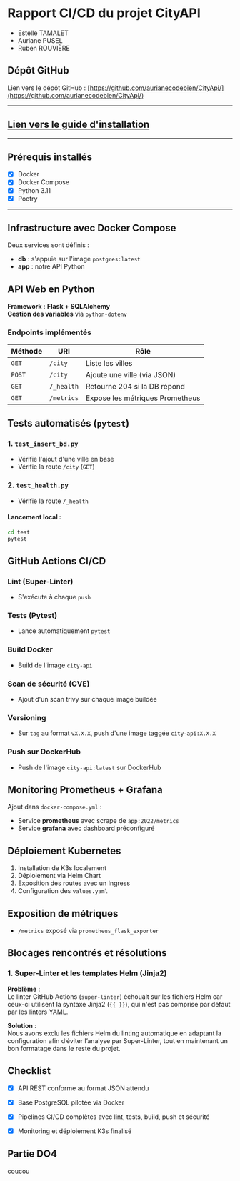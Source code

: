 # Rapport CI/CD du projet CityAPI
- Estelle TAMALET
- Auriane PUSEL
- Ruben ROUVIÈRE


## Dépôt GitHub
Lien vers le dépôt GitHub : [https://github.com/aurianecodebien/CityApi/](https://github.com/aurianecodebien/CityApi/)

---

## [Lien vers le guide d'installation](./INSTALL.md)

---

## Prérequis installés
- [x] Docker
- [x] Docker Compose
- [x] Python 3.11
- [x] Poetry

---

## Infrastructure avec Docker Compose
Deux services sont définis :
- **db** : s'appuie sur l'image `postgres:latest`
- **app** : notre API Python


## API Web en Python

**Framework** : **Flask + SQLAlchemy**  
**Gestion des variables** via `python-dotenv`

### Endpoints implémentés

| Méthode   | URI          | Rôle                                |
|-----------|--------------|-------------------------------------|
| `GET`     | `/city`      | Liste les villes                    |
| `POST`    | `/city`      | Ajoute une ville (via JSON)         |
| `GET`     | `/_health`   | Retourne 204 si la DB répond        |
| `GET`     | `/metrics`   | Expose les métriques Prometheus     |

## Tests automatisés (`pytest`)

### 1. `test_insert_bd.py`
- Vérifie l'ajout d'une ville en base
- Vérifie la route `/city` (`GET`)

### 2. `test_health.py`
- Vérifie la route `/_health`

#### Lancement local :
```bash
cd test
pytest
```


## GitHub Actions CI/CD

### Lint (Super-Linter)
- S'exécute à chaque `push`

### Tests (Pytest)
- Lance automatiquement `pytest`

### Build Docker
- Build de l'image `city-api`

### Scan de sécurité (CVE)
- Ajout d'un scan trivy sur chaque image buildée

### Versioning
- Sur `tag` au format `vX.X.X`, push d'une image taggée `city-api:X.X.X`

### Push sur DockerHub
- Push de l'image `city-api:latest` sur DockerHub

## Monitoring Prometheus + Grafana

Ajout dans `docker-compose.yml` :

- Service **prometheus** avec scrape de `app:2022/metrics`
- Service **grafana** avec dashboard préconfiguré



## Déploiement Kubernetes

1. Installation de K3s localement
2. Déploiement via Helm Chart
3. Exposition des routes avec un Ingress
4. Configuration des `values.yaml`

## Exposition de métriques

- `/metrics` exposé via `prometheus_flask_exporter`


## Blocages rencontrés et résolutions

### 1. Super-Linter et les templates Helm (Jinja2)

**Problème** :  
Le linter GitHub Actions (`super-linter`) échouait sur les fichiers Helm car ceux-ci utilisent la syntaxe Jinja2 (`{{ }}`), qui n'est pas comprise par défaut par les linters YAML.

**Solution** :  
Nous avons exclu les fichiers Helm du linting automatique en adaptant la configuration afin d’éviter l’analyse par Super-Linter, tout en maintenant un bon formatage dans le reste du projet.

## Checklist

- [x] API REST conforme au format JSON attendu
- [x] Base PostgreSQL pilotée via Docker
- [x] Pipelines CI/CD complètes avec lint, tests, build, push et sécurité
- [x] Monitoring et déploiement K3s finalisé


## Partie DO4

coucou